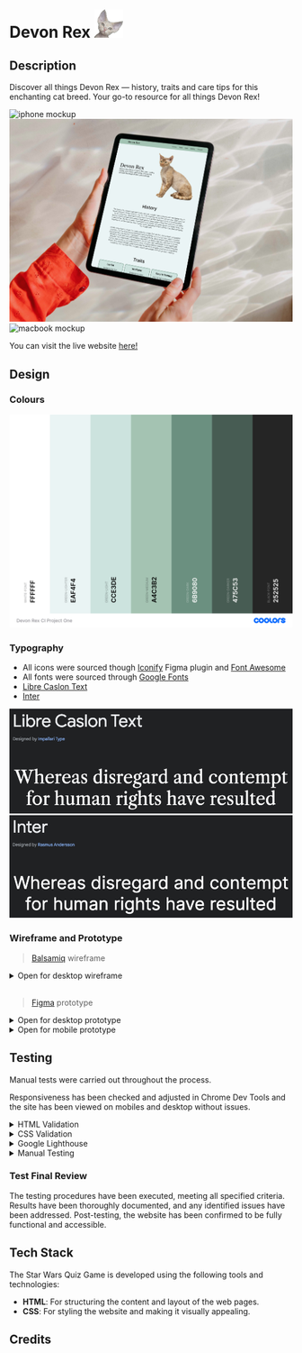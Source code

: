 # Devon Rex <img src="./assets/favicon/favicon.png" alt="devon rex face" height="50">

## Description

Discover all things Devon Rex — history, traits and care tips for this enchanting cat breed. Your go-to resource for all things Devon Rex!

![iphone mockup](/assets/images/mockuuups-iphone-mockup.webp)
![ipad mockup](/assets/images/mockuuups-ipad-air-mockup.webp)
![macbook mockup](/assets/images/mockuuups-macbook-pro-mockup.webp)

You can visit the live website [here!](https://t-minini.github.io/devon-rex-p1-ci/)

## **Design**

### **Colours**

![Coolors Palette](/assets/images/colour-palette.webp)

### **Typography**

- All icons were sourced though [Iconify](https://www.figma.com/community/plugin/735098390272716381/iconify) Figma plugin and [Font Awesome](https://fontawesome.com/)
- All fonts were sourced through [Google Fonts](https://fonts.google.com/)
- [Libre Caslon Text](https://fonts.google.com/specimen/Libre+Caslon+Text)
- [Inter](https://fonts.google.com/specimen/Inter)

![libre google fonts](/assets/images/libre-google-fonts.webp)
![inter google fonts](/assets/images/inter-google-fonts.webp)

### **Wireframe and Prototype**

> [Balsamiq](https://balsamiq.com/) wireframe

<details>
<summary> Open for desktop wireframe </summary>

![balsamiq wireframe](/assets/images/balsamiq-wireframe.webp)

</details>

<br>

> [Figma](https://www.figma.com/) prototype

<details>
<summary> Open for desktop prototype </summary>

![figma prototype](./assets/images/figma-desktop-prototype.webp)

</details>

<details>
<summary> Open for mobile prototype </summary>

![figma prototype](./assets/images/figma-mobile-prototype.webp)

</details>

## Testing

Manual tests were carried out throughout the process.

Responsiveness has been checked and adjusted in Chrome Dev Tools and the site has been viewed on mobiles and desktop without issues.

<details>
<summary> HTML Validation </summary>

<br>

All HTML code has been run through the [W3C - HTML](https://validator.w3.org/) validator.

</details>

<details>
<summary> CSS Validation </summary>

<br>

All CSS code has been run through the [W3C - CSS](https://jigsaw.w3.org/css-validator/) validator.

</details>

<details>
<summary> Google Lighthouse</summary>

<br>

The lighthouse score results can be found below.

<!-- <img src="assets/images/lighthouse.png" alt="Lighthouse" width="300"/> -->

</details>

<details>
<summary> Manual Testing</summary>

<br>

<table>
  <tr>
    <th>Features</th>
    <th>Bugs/Issues</th>
  </tr>
   <tr>
    <td>LINK NAVBAR: Devon Rex</td>
    <td>Not Detected</td>
  </tr>
  <tr>
    <td>LINK NAVBAR: History</td>
    <td>Not Detected</td>
  </tr>
   <tr>
    <td>LINKS NAVBAR: Traits </td>
    <td>Not Detected</td>
  </tr>
   <tr>
    <td>LINK NAVBAR: Care</td>
    <td>Not Detected</td>
  </tr>
   <tr>
    <td>LINK NAVBAR: Gallery</td>
    <td>Not Detected</td>
  </tr>
 <tr>
    <td>LINK NAVBAR: Contact</td>
    <td>Not Detected</td>
  </tr>
  <tr>
    <td>LINK FOOTER: Devon Rex</td>
    <td>Not Detected</td>
  </tr>
   <tr>
    <td>LINK FOOTER: Instagram</td>
    <td>Not Detected</td>
  </tr>
   <tr>
    <td>LINK FOOTER: X</td>
    <td>Not Detected</td>
  </tr>
  </tr>
   <tr>
    <td>LINK FOOTER: Facebook</td>
    <td>Not Detected</td>
  </tr>
   <tr>
    <td>LINK FOOTER: Email</td>
    <td>Not Detected</td>
  </tr>

   <tr>
    <td>LINK FOOTER: Tulio Minini</td>
    <td>Not Detected</td>
  </tr>
  </table>
</details>

### **Test Final Review**

The testing procedures have been executed, meeting all specified criteria. Results have been thoroughly documented, and any identified issues have been addressed. Post-testing, the website has been confirmed to be fully functional and accessible.

## Tech Stack

The Star Wars Quiz Game is developed using the following tools and technologies:

- **HTML**: For structuring the content and layout of the web pages.
- **CSS**: For styling the website and making it visually appealing.

## Credits

<!-- Images were sourced from pexels.com and the favicon was generated using favicon.io. -->